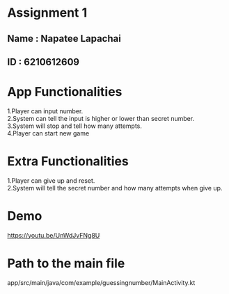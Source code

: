 # Assignment 1

## Name : Napatee Lapachai
## ID : 6210612609

# App Functionalities
1.Player can input number.\
2.System can tell the input is higher or lower than secret number.\
3.System will stop and tell how many attempts.\
4.Player can start new game

# Extra Functionalities
1.Player can give up and reset.\
2.System will tell the secret number and how many attempts when give up.

# Demo
<https://youtu.be/UnWdJvFNg8U>

# Path to the main file
app/src/main/java/com/example/guessingnumber/MainActivity.kt
